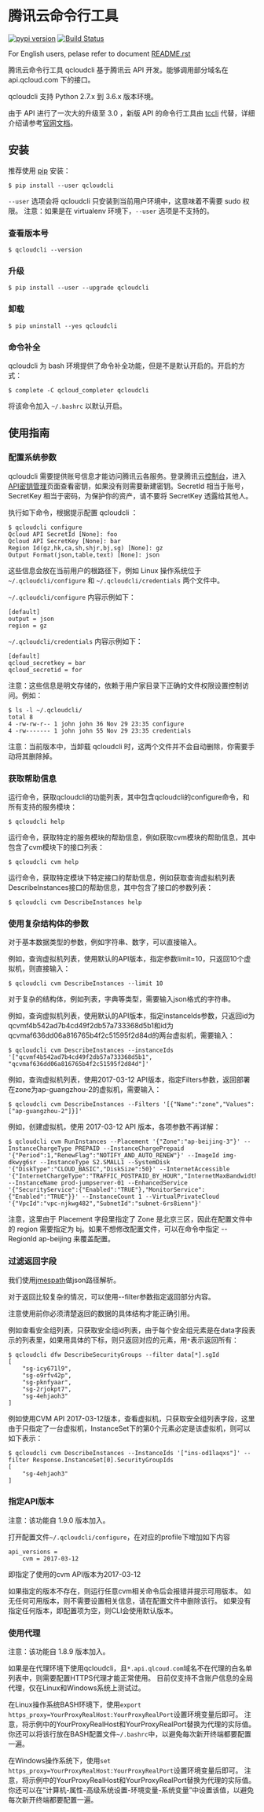 # 腾讯云命令行工具

[![pypi version](https://img.shields.io/pypi/v/qcloudcli.svg)](https://pypi.python.org/pypi/qcloudcli)
[![Build Status](https://travis-ci.org/QcloudApi/qcloudcli.svg?branch=master)](https://travis-ci.org/QcloudApi/qcloudcli)

For English users, pelase refer to document [README.rst](https://github.com/QcloudApi/qcloudcli/blob/master/README.rst)

腾讯云命令行工具 qcloudcli 基于腾讯云 API 开发。能够调用部分域名在 api.qcloud.com 下的接口。

qcloudcli 支持 Python 2.7.x 到 3.6.x 版本环境。

由于 API 进行了一次大的升级至 3.0 ，新版 API 的命令行工具由 [tccli](https://github.com/TencentCloud/tencentcloud-cli) 代替，详细介绍请参考[官网文档](https://www.qcloud.com/document/product/440/6176)。

## 安装

推荐使用 [pip](https://pip.pypa.io/en/stable/) 安装：

```
$ pip install --user qcloudcli
```

`--user` 选项会将 qcloudcli 只安装到当前用户环境中，这意味着不需要 sudo 权限。
注意：如果是在 virtualenv 环境下，`--user` 选项是不支持的。

### 查看版本号

```
$ qcloudcli --version
```

### 升级

```
$ pip install --user --upgrade qcloudcli
```

### 卸载

```
$ pip uninstall --yes qcloudcli
```

### 命令补全

qcloudcli 为 bash 环境提供了命令补全功能，但是不是默认开启的。开启的方式：

```
$ complete -C qcloud_completer qcloudcli
```

将该命令加入 `~/.bashrc` 以默认开启。

## 使用指南

### 配置系统参数

qcloudcli 需要提供账号信息才能访问腾讯云各服务。登录腾讯云[控制台](https://console.cloud.tencent.com/)，进入[API密钥管理](https://console.cloud.tencent.com/cam/capi)页面查看密钥，如果没有则需要新建密钥。SecretId 相当于账号，SecretKey 相当于密码，为保护你的资产，请不要将 SecretKey 透露给其他人。

执行如下命令，根据提示配置 qcloudcli ：

```
$ qcloudcli configure
Qcloud API SecretId [None]: foo
Qcloud API SecretKey [None]: bar
Region Id(gz,hk,ca,sh,shjr,bj,sg) [None]: gz
Output Format(json,table,text) [None]: json
```

这些信息会放在当前用户的根路径下，例如 Linux 操作系统位于 `~/.qcloudcli/configure` 和 `~/.qcloudcli/credentials` 两个文件中。

`~/.qcloudcli/configure` 内容示例如下：

```
[default]
output = json
region = gz
```

`~/.qcloudcli/credentials` 内容示例如下：

```
[default]
qcloud_secretkey = bar
qcloud_secretid = for
```

注意：这些信息是明文存储的，依赖于用户家目录下正确的文件权限设置控制访问。例如：

```
$ ls -l ~/.qcloudcli/
total 8
4 -rw-rw-r-- 1 john john 36 Nov 29 23:35 configure
4 -rw------- 1 john john 55 Nov 29 23:35 credentials
```

注意：当前版本中，当卸载 qcloudcli 时，这两个文件并不会自动删除，你需要手动将其删除掉。

### 获取帮助信息

运行命令，获取qcloudcli的功能列表，其中包含qcloudcli的configure命令，和所有支持的服务模块：

```
$ qcloudcli help
```

运行命令，获取特定的服务模块的帮助信息，例如获取cvm模块的帮助信息，其中包含了cvm模块下的接口列表：

```
$ qcloudcli cvm help
```

运行命令，获取特定模块下特定接口的帮助信息，例如获取查询虚拟机列表DescribeInstances接口的帮助信息，其中包含了接口的参数列表：

```
$ qcloudcli cvm DescribeInstances help
```

### 使用复杂结构体的参数

对于基本数据类型的参数，例如字符串、数字，可以直接输入。

例如，查询虚拟机列表，使用默认的API版本，指定参数limit=10，只返回10个虚拟机，则直接输入：

```
$ qcloudcli cvm DescribeInstances --limit 10
```

对于复杂的结构体，例如列表，字典等类型，需要输入json格式的字符串。

例如，查询虚拟机列表，使用默认的API版本，指定instanceIds参数，只返回id为qcvmf4b542ad7b4cd49f2db57a733368d5b1和id为qcvmaf636dd06a816765b4f2c51595f2d84d的两台虚拟机，需要输入：

```
$ qcloudcli cvm DescribeInstances --instanceIds '["qcvmf4b542ad7b4cd49f2db57a733368d5b1", "qcvmaf636dd06a816765b4f2c51595f2d84d"]'
```

例如，查询虚拟机列表，使用2017-03-12 API版本，指定Filters参数，返回部署在zone为ap-guangzhou-2的虚拟机，需要输入：

```
$ qcloudcli cvm DescribeInstances --Filters '[{"Name":"zone","Values":["ap-guangzhou-2"]}]'
```

例如，创建虚拟机，使用 2017-03-12 API 版本，各项参数不再详解：

```
$ qcloudcli cvm RunInstances --Placement '{"Zone":"ap-beijing-3"}' --InstanceChargeType PREPAID --InstanceChargePrepaid '{"Period":1,"RenewFlag":"NOTIFY_AND_AUTO_RENEW"}' --ImageId img-dkwyg6sr --InstanceType S2.SMALL1 --SystemDisk '{"DiskType":"CLOUD_BASIC","DiskSize":50}' --InternetAccessible '{"InternetChargeType":"TRAFFIC_POSTPAID_BY_HOUR","InternetMaxBandwidthOut":2,"PublicIpAssigned":"TRUE"}' --InstanceName prod-jumpserver-01 --EnhancedService '{"SecurityService":{"Enabled":"TRUE"},"MonitorService":{"Enabled":"TRUE"}}' --InstanceCount 1 --VirtualPrivateCloud '{"VpcId":"vpc-njkwg482","SubnetId":"subnet-6rs8ienn"}'
```

注意，这里由于 Placement 字段里指定了 Zone 是北京三区，因此在配置文件中的 region 需要指定为 bj。如果不想修改配置文件，可以在命令中指定 --RegionId ap-beijing 来覆盖配置。

### 过滤返回字段

我们使用[jmespath](https://github.com/jmespath/jmespath.py)做json路径解析。

对于返回比较复杂的情况，可以使用--filter参数指定返回部分内容。

注意使用前你必须清楚返回的数据的具体结构才能正确引用。

例如查看安全组列表，只获取安全组id列表，由于每个安全组元素是在data字段表示的列表里，如果用具体的下标，则只返回对应的元素，用`*`表示返回所有：

```
$ qcloudcli dfw DescribeSecurityGroups --filter data[*].sgId
[
    "sg-icy671l9",
    "sg-o9rfv42p",
    "sg-pknfyaar",
    "sg-2rjokpt7",
    "sg-4ehjaoh3"
]
```

例如使用CVM API 2017-03-12版本，查看虚拟机，只获取安全组列表字段，这里由于只指定了一台虚拟机，InstanceSet下的第0个元素必定是该虚拟机，则可以如下表示：

```
$ qcloudcli cvm DescribeInstances --InstanceIds '["ins-od1laqxs"]' --filter Response.InstanceSet[0].SecurityGroupIds
[
    "sg-4ehjaoh3"
]
```

### 指定API版本

注意：该功能自 1.9.0 版本加入。

打开配置文件``~/.qcloudcli/configure``，在对应的profile下增加如下内容

```
api_versions =
    cvm = 2017-03-12
```

即指定了使用的cvm API版本为2017-03-12

如果指定的版本不存在，则运行任意cvm相关命令后会报错并提示可用版本。
如无任何可用版本，则不需要设置相关信息，请在配置文件中删除该行。
如果没有指定任何版本，即配置项为空，则CLI会使用默认版本。

### 使用代理

注意：该功能自 1.8.9 版本加入。

如果是在代理环境下使用qcloudcli，且`*.api.qlcoud.com`域名不在代理的白名单列表中，则需要配置HTTPS代理才能正常使用。
目前仅支持不含账户信息的全局代理，仅在Linux和Windows系统上测试过。

在Linux操作系统BASH环境下，使用`export https_proxy=YourProxyRealHost:YourProxyRealPort`设置环境变量后即可。
注意，将示例中的YourProxyRealHost和YourProxyRealPort替换为代理的实际值。
你还可以将该行放在BASH配置文件`~/.bashrc`中，以避免每次新开终端都要配置一遍。

在Windows操作系统下，使用`set https_proxy=YourProxyRealHost:YourProxyRealPort`设置环境变量后即可。
注意，将示例中的YourProxyRealHost和YourProxyRealPort替换为代理的实际值。
你还可以在“计算机-属性-高级系统设置-环境变量-系统变量”中设置该值，以避免每次新开终端都要配置一遍。
